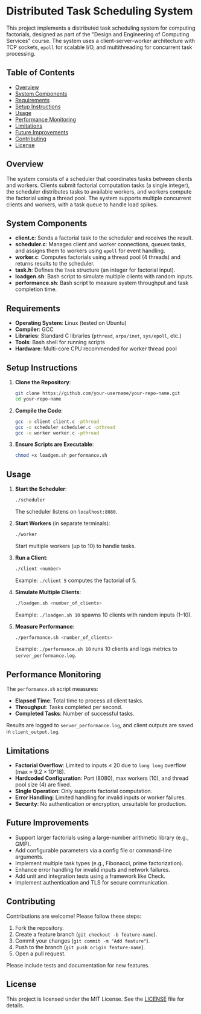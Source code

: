 # Distributed Task Scheduling System

This project implements a distributed task scheduling system for computing factorials, designed as part of the "Design and Engineering of Computing Services" course. The system uses a client-server-worker architecture with TCP sockets, `epoll` for scalable I/O, and multithreading for concurrent task processing.

## Table of Contents
- [Overview](#overview)
- [System Components](#system-components)
- [Requirements](#requirements)
- [Setup Instructions](#setup-instructions)
- [Usage](#usage)
- [Performance Monitoring](#performance-monitoring)
- [Limitations](#limitations)
- [Future Improvements](#future-improvements)
- [Contributing](#contributing)
- [License](#license)

## Overview
The system consists of a scheduler that coordinates tasks between clients and workers. Clients submit factorial computation tasks (a single integer), the scheduler distributes tasks to available workers, and workers compute the factorial using a thread pool. The system supports multiple concurrent clients and workers, with a task queue to handle load spikes.

## System Components
- **client.c**: Sends a factorial task to the scheduler and receives the result.
- **scheduler.c**: Manages client and worker connections, queues tasks, and assigns them to workers using `epoll` for event handling.
- **worker.c**: Computes factorials using a thread pool (4 threads) and returns results to the scheduler.
- **task.h**: Defines the `Task` structure (an integer for factorial input).
- **loadgen.sh**: Bash script to simulate multiple clients with random inputs.
- **performance.sh**: Bash script to measure system throughput and task completion time.

## Requirements
- **Operating System**: Linux (tested on Ubuntu)
- **Compiler**: GCC
- **Libraries**: Standard C libraries (`pthread`, `arpa/inet`, `sys/epoll`, etc.)
- **Tools**: Bash shell for running scripts
- **Hardware**: Multi-core CPU recommended for worker thread pool

## Setup Instructions
1. **Clone the Repository**:
   ```bash
   git clone https://github.com/your-username/your-repo-name.git
   cd your-repo-name
   ```

2. **Compile the Code**:
   ```bash
   gcc -o client client.c -pthread
   gcc -o scheduler scheduler.c -pthread
   gcc -o worker worker.c -pthread
   ```

3. **Ensure Scripts are Executable**:
   ```bash
   chmod +x loadgen.sh performance.sh
   ```

## Usage
1. **Start the Scheduler**:
   ```bash
   ./scheduler
   ```
   The scheduler listens on `localhost:8080`.

2. **Start Workers** (in separate terminals):
   ```bash
   ./worker
   ```
   Start multiple workers (up to 10) to handle tasks.

3. **Run a Client**:
   ```bash
   ./client <number>
   ```
   Example: `./client 5` computes the factorial of 5.

4. **Simulate Multiple Clients**:
   ```bash
   ./loadgen.sh <number_of_clients>
   ```
   Example: `./loadgen.sh 10` spawns 10 clients with random inputs (1–10).

5. **Measure Performance**:
   ```bash
   ./performance.sh <number_of_clients>
   ```
   Example: `./performance.sh 10` runs 10 clients and logs metrics to `server_performance.log`.

## Performance Monitoring
The `performance.sh` script measures:
- **Elapsed Time**: Total time to process all client tasks.
- **Throughput**: Tasks completed per second.
- **Completed Tasks**: Number of successful tasks.

Results are logged to `server_performance.log`, and client outputs are saved in `client_output.log`.

## Limitations
- **Factorial Overflow**: Limited to inputs ≤ 20 due to `long long` overflow (max ≈ 9.2 × 10^18).
- **Hardcoded Configuration**: Port (8080), max workers (10), and thread pool size (4) are fixed.
- **Single Operation**: Only supports factorial computation.
- **Error Handling**: Limited handling for invalid inputs or worker failures.
- **Security**: No authentication or encryption, unsuitable for production.

## Future Improvements
- Support larger factorials using a large-number arithmetic library (e.g., GMP).
- Add configurable parameters via a config file or command-line arguments.
- Implement multiple task types (e.g., Fibonacci, prime factorization).
- Enhance error handling for invalid inputs and network failures.
- Add unit and integration tests using a framework like Check.
- Implement authentication and TLS for secure communication.

## Contributing
Contributions are welcome! Please follow these steps:
1. Fork the repository.
2. Create a feature branch (`git checkout -b feature-name`).
3. Commit your changes (`git commit -m "Add feature"`).
4. Push to the branch (`git push origin feature-name`).
5. Open a pull request.

Please include tests and documentation for new features.

## License
This project is licensed under the MIT License. See the [LICENSE](LICENSE) file for details.